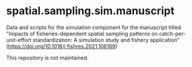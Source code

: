 # spatial.sampling.sim.manuscript
Data and scripts for the simulation component for the manuscript titled "Impacts of fisheries-dependent spatial sampling patterns on catch-per-unit-effort standardization: A simulation study and fishery application"  (https://doi.org/10.1016/j.fishres.2021.106169)

This repository is not maintained.
